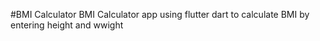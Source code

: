 #BMI Calculator
BMI Calculator app using flutter dart to calculate BMI by entering height and wwight
